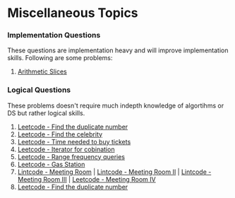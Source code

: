 # Miscellaneous Topics

### Implementation Questions

These questions are implementation heavy and will improve implementation skills. Following are some problems:

1. [Arithmetic Slices](https://leetcode.com/problems/arithmetic-slices/)

### Logical Questions

These problems doesn't require much indepth knowledge of algortihms or DS but rather logical skills.

1. [Leetcode - Find the duplicate number](https://leetcode.com/problems/find-the-duplicate-number/)
2. [Leetcode - Find the celebrity](https://www.lintcode.com/problem/645/)
3. [Leetcode - Time needed to buy tickets](https://leetcode.com/problems/time-needed-to-buy-tickets/)
4. [Leetcode - Iterator for cobination](https://leetcode.com/problems/iterator-for-combination/)
5. [Leetcode - Range frequency queries](https://leetcode.com/problems/range-frequency-queries/)
6. [Leetcode - Gas Station](https://leetcode.com/problems/gas-station/)
7. [Lintcode - Meeting Room](https://www.lintcode.com/problem/920/) | [Lintcode - Meeting Room II](https://www.lintcode.com/problem/919/) | [Lintcode - Meeting Room III](https://www.lintcode.com/problem/1897/) | [Leetcode - Meeting Room IV](https://leetcode.com/problems/maximum-profit-in-job-scheduling/)
8. [Leetcode - Find the duplicate number](https://leetcode.com/problems/find-the-duplicate-number/) 
